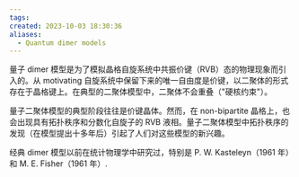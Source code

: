 ```yaml
---
tags: 
created: 2023-10-03 18:30:36
aliases:
  - Quantum dimer models
---
```

量子 dimer 模型是为了模拟晶格自旋系统中共振价键（RVB）态的物理现象而引入的。从 motivating 自旋系统中保留下来的唯一自由度是价键，以二聚体的形式存在于晶格键上。在典型的二聚体模型中，二聚体不会重叠（"硬核约束"）。

量子二聚体模型的典型阶段往往是价键晶体。然而，在 non-bipartite 晶格上，也会出现具有拓扑秩序和分数化自旋子的 RVB 液相。量子二聚体模型中拓扑秩序的发现（在模型提出十多年后）引起了人们对这些模型的新兴趣。

经典 dimer 模型以前在统计物理学中研究过，特别是 P. W. Kasteleyn（1961 年）和 M. E. Fisher（1961 年）.